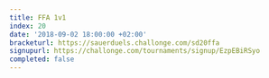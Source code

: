 ```yaml
---
title: FFA 1v1
index: 20
date: '2018-09-02 18:00:00 +02:00'
bracketurl: https://sauerduels.challonge.com/sd20ffa
signupurl: https://challonge.com/tournaments/signup/EzpEBiRSyo
completed: false
---
```

